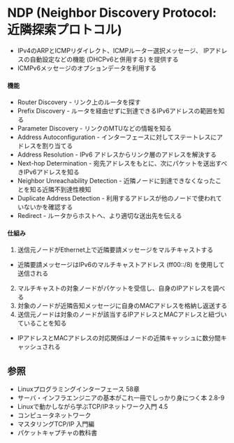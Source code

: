 # NDP (Neighbor Discovery Protocol: 近隣探索プロトコル)
- IPv4のARPとICMPリダイレクト、ICMPルーター選択メッセージ、
  IPアドレスの自動設定などの機能 (DHCPv6と併用する) を提供する
- ICMPv6メッセージのオプションデータを利用する

#### 機能
- Router Discovery - リンク上のルータを探す
- Prefix Discovery - ルータを経由せずに到達できるIPv6アドレスの範囲を知る
- Parameter Discovery - リンクのMTUなどの情報を知る
- Address Autoconfiguration - インターフェースに対してステートレスにアドレスを割り当てる
- Address Resolution - IPv6 アドレスからリンク層のアドレスを解決する
- Next-hop Determination - 宛先アドレスをもとに、次にパケットを送出すべきIPv6アドレスを知る
- Neighbor Unreachability Detection - 近隣ノードに到達できなくなったことを知る近隣不到達性検知
- Duplicate Address Detection - 利用するアドレスが他のノードで使われていないかを確認する
- Redirect - ルータからホストへ、より適切な送出先を伝える

#### 仕組み
1. 送信元ノードがEthernet上で近隣要請メッセージをマルチキャストする
  - 近隣要請メッセージはIPv6のマルチキャストアドレス (ff00::/8) を使用して送信される
2. マルチキャストの対象ノードがパケットを受信し、自身のIPアドレスを調べる
3. 対象のノードが近隣告知メッセージに自身のMACアドレスを格納し返送する
4. 送信元ノードは対象のノードが該当するIPアドレスとMACアドレスと紐づいていることを知る
  - IPアドレスとMACアドレスの対応関係はノードの近隣キャッシュに数分間キャッシュされる

## 参照
- Linuxプログラミングインターフェース 58章
- サーバ・インフラエンジニアの基本がこれ一冊でしっかり身につく本 2.8-9
- Linuxで動かしながら学ぶTCP/IPネットワーク入門 4.5
- コンピュータネットワーク
- マスタリングTCP/IP 入門編
- パケットキャプチャの教科書
